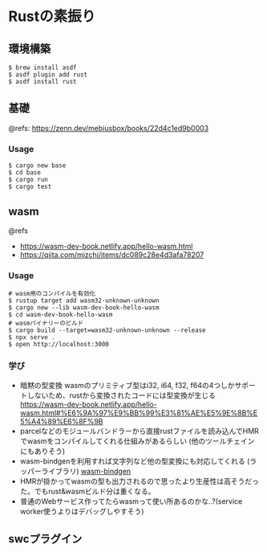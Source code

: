 # Rustの素振り

## 環境構築

```
$ brew install asdf
$ asdf plugin add rust
$ asdf install rust
```

## 基礎

@refs: https://zenn.dev/mebiusbox/books/22d4c1ed9b0003

### Usage

```
$ cargo new base
$ cd base
$ cargo run
$ cargo test
```

## wasm

@refs  
- https://wasm-dev-book.netlify.app/hello-wasm.html
- https://qiita.com/mizchi/items/dc089c28e4d3afa78207

### Usage

```
# wasm用のコンパイルを有効化
$ rustup target add wasm32-unknown-unknown
$ cargo new --lib wasm-dev-book-hello-wasm
$ cd wasm-dev-book-hello-wasm
# wasmバイナリーのビルド
$ cargo build --target=wasm32-unknown-unknown --release
$ npx serve .
$ open http://localhost:3000
```

### 学び

- 暗黙の型変換
wasmのプリミティブ型はi32, i64, f32, f64の4つしかサポートしないため、rustから変換されたコードには型変換が生じる
https://wasm-dev-book.netlify.app/hello-wasm.html#%E6%9A%97%E9%BB%99%E3%81%AE%E5%9E%8B%E5%A4%89%E6%8F%9B
- parcelなどのモジュールバンドラーから直接rustファイルを読み込んでHMRでwasmをコンパイルしてくれる仕組みがあるらしい
(他のツールチェインにもありそう)
- wasm-bindgenを利用すれば文字列など他の型変換にも対応してくれる (ラッパーライブラリ)
[wasm-bindgen](https://developer.mozilla.org/ja/docs/WebAssembly/Rust_to_wasm#wasm-bindgen_%E3%82%92%E4%BD%BF%E7%94%A8%E3%81%97%E3%81%A6_rust_%E3%81%A8_javascript_%E3%82%92%E5%8D%94%E8%AA%BF%E3%81%95%E3%81%9B%E3%82%8B)
- HMRが掛かってwasmの型も出力されるので思ったより生産性は高そうだった。でもrust&wasmビルド分は重くなる。
- 普通のWebサービス作ってたらwasmって使い所あるのかな..?(service worker使うよりはデバッグしやすそう)

## swcプラグイン

